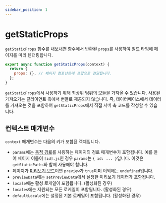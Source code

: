 ```yaml
---
sidebar_position: 1
---
```


# getStaticProps

`getStaticProps` 함수를 내보내면 함수에서 반환된 `props`를 사용하여 빌드 타임에 페이지를 미리 렌더링합니다.

```jsx
export async function getStaticProps(context) {
  return {
    props: {}, // 페이지 컴포넌트에 프랍으로 전달됩니다.
  };
}
```

`getStaticProps`에서 사용하기 위해 최상위 범위의 모듈을 가져올 수 있습니다. 사용된 가져오기는 클라이언트 측에서 번들로 제공되지 않습니다. 즉, 데이터베이스에서 데이터를 가져오는 것을 포함하여 `getStaticProps`에서 직접 서버 측 코드를 작성할 수 있습니다.

## 컨텍스트 매개변수

`context` 매개변수는 다음의 키가 포함된 객체입니다.

- `params`에는 [동적 경로](../../문서/라우팅/동적-경로.md)를 사용하는 페이지의 경로 매개변수가 포함됩니다. 예를 들어 페이지 이름이 `[id].js`인 경우 `params`는 `{ id: ... }`입니다. 이것은 `getStaticPaths`와 함께 사용해야 합니다.
- 페이지가 [미리보기 모드](https://nextjs.org/docs/advanced-features/preview-mode)이면 `preview`가 `true`이며 이외에는 `undefined`입니다.
- `previewData`에는 `setPreviewData`에서 설정한 미리보기 데이터가 포함됩니다.
- `locale`에는 활성 로케일이 포함됩니다. (활성화된 경우)
- `locales`에는 지원되는 모든 로케일이 포함됩니다. (활성화된 경우)
- `defaultLocale`에는 설정된 기본 로케일이 포함됩니다. (활성화된 경우)
